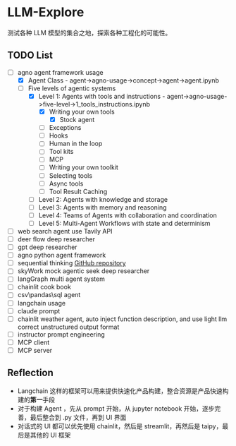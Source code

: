 # LLM-Explore

测试各种 LLM 模型的集合之地，探索各种工程化的可能性。

## TODO List

- [ ] agno agent framework usage
  - [x] Agent Class - agent->agno-usage->concept->agent->agent.ipynb
  - [ ] Five levels of agentic systems
    - [x] Level 1: Agents with tools and instructions - agent->agno-usage->five-level->1_tools_instructions.ipynb
      - [x] Writing your own tools
        - [x] Stock agent
      - [ ] Exceptions
      - [ ] Hooks
      - [ ] Human in the loop
      - [ ] Tool kits
      - [ ] MCP
      - [ ] Writing your own toolkit
      - [ ] Selecting tools
      - [ ] Async tools
      - [ ] Tool Result Caching
    - [ ] Level 2: Agents with knowledge and storage
    - [ ] Level 3: Agents with memory and reasoning
    - [ ] Level 4: Teams of Agents with collaboration and coordination
    - [ ] Level 5: Multi-Agent Workflows with state and determinism
- [ ] web search agent use Tavily API
- [ ] deer flow deep researcher
- [ ] gpt deep researcher
- [ ] agno python agent framework
- [ ] sequential thinking [GitHub repository](https://github.com/FradSer/mcp-server-mas-sequential-thinking/blob/main/main.py)
- [ ] skyWork mock agentic seek deep researcher
- [ ] langGraph multi agent system
- [ ] chainlit cook book
- [ ] csv\pandas\sql agent
- [ ] langchain usage
- [ ] claude prompt
- [ ] chainlit weather agent, auto inject function description, and use light llm correct unstructured output format
- [ ] instructor prompt engineering
- [ ] MCP client
- [ ] MCP server

## Reflection

- Langchain 这样的框架可以用来提供快速化产品构建，整合资源是产品快速构建的**第一**手段
- 对于构建 Agent ，先从 prompt 开始，从 jupyter notebook 开始，逐步完善，最后整合到 .py 文件，再到 UI 界面
- 对话式的 UI 都可以优先使用 chainlit，然后是 streamlit，再然后是 taipy，最后是其他的 UI 框架
